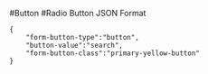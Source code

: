 #Button
#Radio Button
JSON Format
```
{
    "form-button-type":"button",
    "button-value":"search",
    "form-button-class":"primary-yellow-button"
}
```